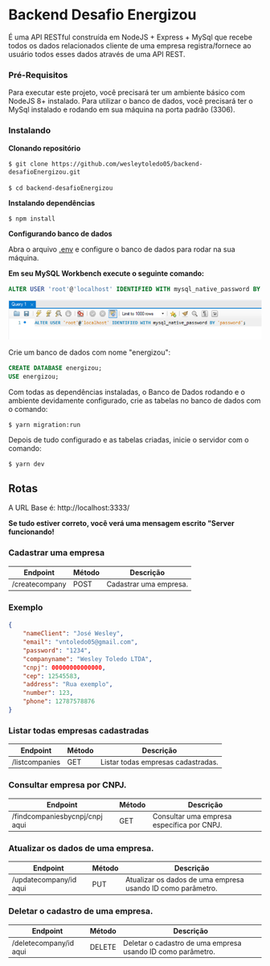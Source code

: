 # Backend Desafio Energizou
É uma API RESTful construída em NodeJS + Express + MySql que recebe todos os dados relacionados cliente de uma empresa registra/fornece ao usuário todos esses dados através de uma API REST.

### Pré-Requisitos

Para executar este projeto, você precisará ter um ambiente básico com NodeJS 8+ instalado. Para utilizar o banco de dados, você precisará ter o MySql instalado e rodando em sua máquina na porta padrão (3306).

### Instalando 

**Clonando repositório**

```
$ git clone https://github.com/wesleytoledo05/backend-desafioEnergizou.git

$ cd backend-desafioEnergizou
```

**Instalando dependências**

```
$ npm install
```

**Configurando banco de dados**

Abra o arquivo [.env](https://github.com/wesleytoledo05/backend-desafioEnergizou/blob/main/.env) e configure o banco de dados para rodar na sua máquina.

**Em seu MySQL Workbench execute o seguinte comando:**
```sql
ALTER USER 'root'@'localhost' IDENTIFIED WITH mysql_native_password BY 'password';
```

![Preview-Screens](https://github.com/wesleytoledo05/backend-desafioEnergizou/blob/main/CorrecaoDeErro.png)

Crie um banco de dados com nome "energizou":
```sql
CREATE DATABASE energizou;
USE energizou;
```

Com todas as dependências instaladas, o Banco de Dados rodando e o ambiente devidamente configurado, crie as tabelas no banco de dados com o comando:

```
$ yarn migration:run
```




Depois de tudo configurado e as tabelas criadas, inicie o servidor com o comando:

```
$ yarn dev
```

## Rotas

A URL Base é: http://localhost:3333/

**Se tudo estiver correto, você verá uma mensagem escrito "Server funcionando!**

### Cadastrar uma empresa

| Endpoint | Método| Descrição |
|----------|--------|------------|
| /createcompany | POST  | Cadastrar uma empresa.|

### Exemplo

```json
{
	"nameClient": "José Wesley",
	"email": "vntoledo05@gmail.com",
	"password": "1234",
	"companyname": "Wesley Toledo LTDA",
	"cnpj": 00000000000000,
	"cep": 12545583,
	"address": "Rua exemplo",
	"number": 123,
	"phone": 12787578876
}
```

### Listar todas empresas cadastradas

| Endpoint | Método| Descrição |
|----------|--------|------------|
| /listcompanies | GET  | Listar todas empresas cadastradas. |


### Consultar empresa por CNPJ.

| Endpoint | Método| Descrição |
|----------|--------|------------|
| /findcompaniesbycnpj/cnpj aqui | GET  | Consultar uma empresa específica por CNPJ. |


### Atualizar os dados de uma empresa.

| Endpoint | Método| Descrição |
|----------|--------|------------|
| /updatecompany/id aqui | PUT  | Atualizar os dados de uma empresa usando ID como parâmetro. |


### Deletar o cadastro de uma empresa.

| Endpoint | Método| Descrição |
|----------|--------|------------|
| /deletecompany/id aqui | DELETE  | Deletar o cadastro de uma empresa usando ID como parâmetro. |
